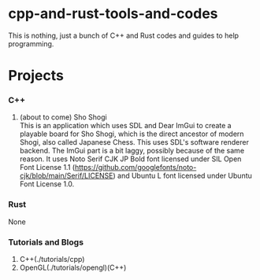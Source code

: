 # cpp-and-rust-tools-and-codes
This is nothing, just a bunch of C++ and Rust codes and guides  to help programming.  
# Projects  
### C++
1. (about to come) Sho Shogi  
        This is an application which uses SDL and Dear ImGui to create a playable board for Sho Shogi, which is the direct ancestor of modern Shogi, also called Japanese Chess. This uses SDL's software renderer backend. The ImGui part is a bit laggy, possibly because of the same reason. It uses Noto Serif CJK JP Bold font licensed under SIL Open Font License 1.1 (https://github.com/googlefonts/noto-cjk/blob/main/Serif/LICENSE) and Ubuntu L font licensed under Ubuntu Font License 1.0.  
### Rust  
None  
### Tutorials and Blogs  
1. C++(./tutorials/cpp)  
2. OpenGL(./tutorials/opengl)(C++)  
